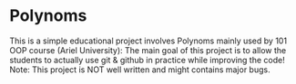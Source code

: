 # Polynoms
This is a simple educational project involves Polynoms mainly used by 101 OOP course (Ariel University):
The main goal of this project is to allow the students to actually use git & github in practice while improving the code!
Note: This project is NOT well written and might contains major bugs.



